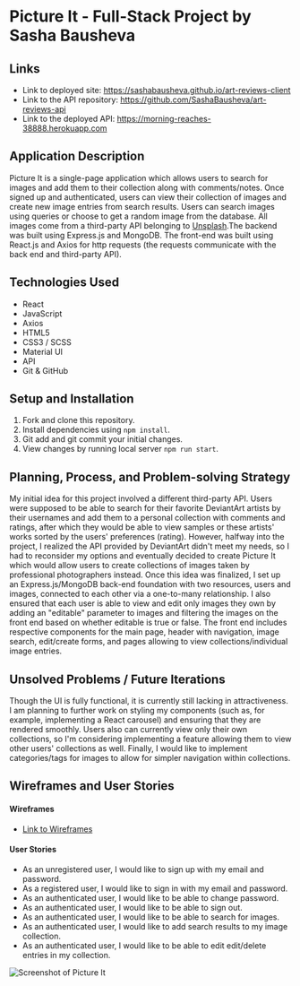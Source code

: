 # Picture It - Full-Stack Project by Sasha Bausheva

## Links
- Link to deployed site: https://sashabausheva.github.io/art-reviews-client
- Link to the API repository: https://github.com/SashaBausheva/art-reviews-api
- Link to the deployed API: https://morning-reaches-38888.herokuapp.com

## Application Description
Picture It is a single-page application which allows users to search for images and add them to their collection along with comments/notes. Once signed up and authenticated, users can view their collection of images and create new image entries from search results. Users can search images using queries or choose to get a random image from the database. All images come from a third-party API belonging to [Unsplash](https://unsplash.com).The backend was built using Express.js and MongoDB. The front-end was built using React.js and Axios for http requests (the requests communicate with the back end and third-party API).

## Technologies Used
- React
- JavaScript
- Axios
- HTML5
- CSS3 / SCSS
- Material UI
- API
- Git & GitHub

## Setup and Installation
1. Fork and clone this repository.
2. Install dependencies using `npm install`.
3. Git add and git commit your initial changes.
4. View changes by running local server `npm run start`.

## Planning, Process, and Problem-solving Strategy
My initial idea for this project involved a different third-party API. Users were supposed to be able to search for their favorite DeviantArt artists by their usernames and add them to a personal collection with comments and ratings, after which they would be able to view samples or these artists' works sorted by the users' preferences (rating). However, halfway into the project, I realized the API provided by DeviantArt didn't meet my needs, so I had to reconsider my options and eventually decided to create Picture It which would allow users to create collections of images taken by professional photographers instead. Once this idea was finalized, I set up an Express.js/MongoDB back-end foundation with two resources, users and images, connected to each other via a one-to-many relationship. I also ensured that each user is able to view and edit only images they own by adding an "editable" parameter to images and filtering the images on the front end based on whether editable is true or false. The front end includes respective components for the main page, header with navigation, image search, edit/create forms, and pages allowing to view collections/individual image entries.

## Unsolved Problems / Future Iterations
Though the UI is fully functional, it is currently still lacking in attractiveness. I am planning to further work on styling my components (such as, for example, implementing a React carousel) and ensuring that they are rendered smoothly. Users also can currently view only their own collections, so I'm considering implementing a feature allowing them to view other users' collections as well. Finally, I would like to implement categories/tags for images to allow for simpler navigation within collections.

## Wireframes and User Stories

#### Wireframes
- [Link to Wireframes](https://imgur.com/ZQozhjG)

#### User Stories
* As an unregistered user, I would like to sign up with my email and password.
* As a registered user, I would like to sign in with my email and password.
* As an authenticated user, I would like to be able to change password.
* As an authenticated user, I would like to be able to sign out.
* As an authenticated user, I would like to be able to search for images.
* As an authenticated user, I would like to add search results to my image collection.
* As an authenticated user, I would like to be able to edit edit/delete entries in my collection.

![Screenshot of Picture It](https://i.imgur.com/b8YycrS.png)
